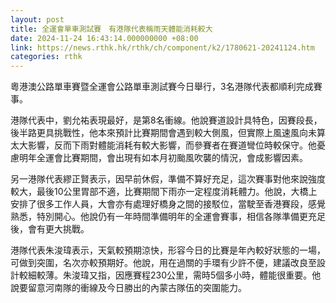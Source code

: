 ```yaml
---
layout: post
title: 全運會單車測試賽　有港隊代表稱雨天體能消耗較大
date: 2024-11-24 16:43:14.000000000 +08:00
link: https://news.rthk.hk/rthk/ch/component/k2/1780621-20241124.htm
categories: rthk
---
```


粵港澳公路單車賽暨全運會公路單車測試賽今日舉行，3名港隊代表都順利完成賽事。

港隊代表中，劉允祐表現最好，是第8名衝線。他說賽道設計具特色，因賽段長，後半路更具挑戰性，他本來預計比賽期間會遇到較大側風，但實際上風速風向未算太大影響，反而下雨對體能消耗有較大影響，而參賽者在賽道彎位時較保守。他憂慮明年全運會比賽期間，會出現有如本月初颱風吹襲的情況，會成影響因素。

另一港隊代表繆正賢表示，因早前休假，準備不算好充足，這次賽事對他來說強度較大，最後10公里胃部不適，比賽期間下雨亦一定程度消耗體力。他說，大橋上安排了很多工作人員，大會亦有處理好橋身之間的接駁位，當駛至香港賽段，感覺熟悉，特別開心。他說仍有一年時間準備明年的全運會賽事，相信各隊準備更充足後，會有更大挑戰。

港隊代表朱浚瑋表示，天氣較預期涼快，形容今日的比賽是年內較好狀態的一場，可做到突圍，名次亦較預期好。他說，用在過關的手環有少許不便，建議改良至設計較細較薄。朱浚瑋又指，因應賽程230公里，需時5個多小時，體能很重要。他說要留意河南隊的衝線及今日勝出的內蒙古隊伍的突圍能力。
